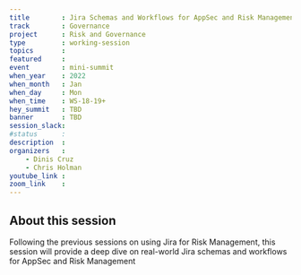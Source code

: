 ```yaml
---
title        : Jira Schemas and Workflows for AppSec and Risk Management
track        : Governance
project      : Risk and Governance
type         : working-session
topics       :
featured     :
event        : mini-summit
when_year    : 2022
when_month   : Jan
when_day     : Mon
when_time    : WS-18-19+
hey_summit   : TBD
banner       : TBD
session_slack:
#status      : 
description  :
organizers   :
    - Dinis Cruz
    - Chris Holman      
youtube_link : 
zoom_link    : 
---
```


## About this session

Following the previous sessions on using Jira for Risk Management, 
this session will provide a deep dive on real-world Jira schemas and workflows
for AppSec and Risk Management